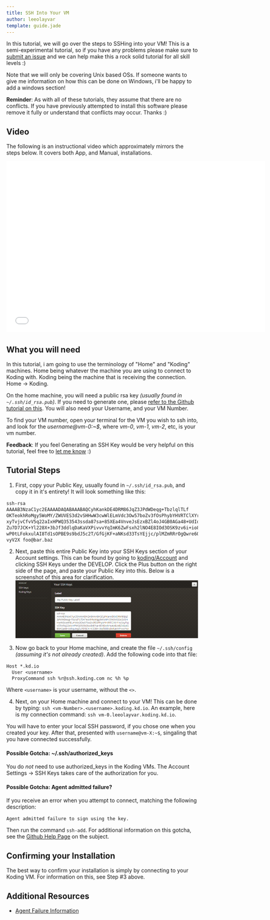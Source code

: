 ```yaml
---
title: SSH Into Your VM
author: leeolayvar
template: guide.jade
---
```



In this tutorial, we will go over the steps to SSHing into your VM! This
is a semi-experimental tutorial, so if you have any problems please make
sure to
[submit an issue](https://github.com/leeolayvar/koding-unofficial/issues/new)
and we can help make this a rock solid tutorial for all skill levels :)

Note that we will only be covering Unix based OSs. If someone wants to
give me information on how this can be done on Windows, i'll be happy
to add a windows section!

**Reminder**: As with all of these tutorials, they assume that there are no
conflicts. If you have previously attempted to install this software please
remove it fully or understand that conflicts may occur. Thanks :)



## Video

The following is an instructional video which approximately
mirrors the steps below. It covers both App, and Manual,
installations.

<iframe width="680" height="450" src="//www.youtube.com/embed/h_l6hElWoj4" frameborder="0" allowfullscreen></iframe>



## What you will need

In this tutorial, i am going to use the terminology of "Home" and "Koding"
machines. Home being whatever the machine you are using to connect to
Koding with. Koding being the machine that is receiving the connection.
Home -> Koding.

On the home machine, you will need a public rsa key *(usually found
in `~/.ssh/id_rsa.pub`)*. If you need to generate one, please
[refer to the Github tutorial on this](https://help.github.com/articles/generating-ssh-keys).
You will also need your Username, and your VM Number.

To find your VM number, open your terminal for the VM you wish to ssh into,
and look for the *username@vm-0:~$*, where *vm-0*, *vm-1*,
*vm-2*, etc, is your vm number.

**Feedback**: If you feel Generating an SSH Key would be very helpful on this
tutorial, feel free to
[let me know](https://github.com/leeolayvar/koding-unofficial/issues/new) :)




## Tutorial Steps

1. First, copy your Public Key, usually found in `~/.ssh/id_rsa.pub`, and copy
  it in it's entirety! It will look something like this:
  
  ```
  ssh-rsa AAAAB3NzaC1yc2EAAAADAQABAAABAQCyhKankDE4DRM86JqZ3JPdWDeqg+TbzlqlTLf
  OKTeokhRoMgy5WoMY/ZWUVES3d2vSHHwW3cwWlELmVdc3Ow57boZv3fOsPhybYHVRTClXYr1ncS
  xyTvjvCfvV5q22aIxHPWQ353543ssda87sa+85XEa4VnveJsEzxBZl4oJ4GB0AGa48+UdIqutrg
  Zu7D7JCK+Yl228X+3bJf3ddlqDaKaVXPivvvYqImK6ZwFsxh2lNO4E8IOd3OSK9zv6i+io8PxWm
  wP0tLFokxulAI8Td1sOPBE9s9bdJ5c2T/GfGjKF+aNKsd33TsYEjjc/plMZmRRrOgQwre6OAkgM
  vyV2X foo@bar.baz
  ```
  
2. Next, paste this entire Public Key into your SSH Keys section of your
  Account settings. This can be found by going to
  [koding/Account](https://koding.com/Account) and clicking SSH Keys
  under the DEVELOP. Click the Plus button on the right side of the page,
  and paste your Public Key into this. Below is a screenshot of this area
  for clarification.
  ![Koding SSH Keys](sshkeys.png)
  
3. Now go back to your Home machine, and create the file
  `~/.ssh/config` *(assuming it's not already created)*. Add the following
  code into that file:
  
  ```
  Host *.kd.io
    User <username>
    ProxyCommand ssh %r@ssh.koding.com nc %h %p
  ```
  
  Where `<username>` is your username, without the `<>`.
  
4. Next, on your Home machine and connect to your VM! This can be
  done by typing: `ssh <vm-Number>.<username>.koding.kd.io`. An example,
  here is my connection command: `ssh vm-0.leeolayvar.koding.kd.io`.
  
  You will have to enter your local SSH password, if you chose one when you
  created your key. After that, presented with `username@vm-X:~$`, singaling
  that you have connected successfully.
  
  #### Possible Gotcha: ~/.ssh/authorized_keys
  
  You do *not* need to use authorized_keys in the Koding VMs. The
  Account Settings -> SSH Keys takes care of the authorization for you.
  
  #### Possible Gotcha: Agent admitted failure?
  
  If you receive an error when you attempt to connect, matching the following
  description:
  
  ```
  Agent admitted failure to sign using the key.
  ```
  
  Then run the command `ssh-add`. For additional information on this gotcha,
  see the
  [Github Help Page](https://help.github.com/articles/error-agent-admitted-failure-to-sign)
  on the subject.



## Confirming your Installation

The best way to confirm your installation is simply by connecting to your
Koding VM. For information on this, see Step #3 above.



## Additional Resources

- [Agent Failure Information](https://help.github.com/articles/error-agent-admitted-failure-to-sign)


